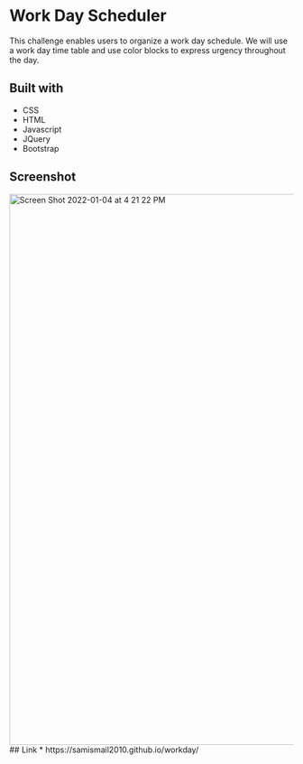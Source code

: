 # Work Day Scheduler
This challenge enables users to organize a work day schedule. We will use a work day time table and use color blocks to express urgency throughout the day.

## Built with
* CSS
* HTML
* Javascript
* JQuery
* Bootstrap
## Screenshot
<img width="976" alt="Screen Shot 2022-01-04 at 4 21 22 PM" src="https://user-images.githubusercontent.com/88996409/148132089-424795cf-a43e-49f4-b014-2c140ecd4ff6.png">
## Link
*  https://samismail2010.github.io/workday/
